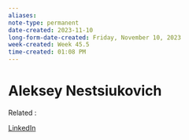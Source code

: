 ```yaml
---
aliases:
note-type: permanent
date-created: 2023-11-10
long-form-date-created: Friday, November 10, 2023
week-created: Week 45.5
time-created: 01:08 PM
---
```


# Aleksey Nestsiukovich

Related :

[LinkedIn](https://www.linkedin.com/in/aleksey-nestsiukovich?miniProfileUrn=urn%3Ali%3Afs_miniProfile%3AACoAABfU-D8BfEdebJpmd-NyweJMZ2rzs0jEXQ0&lipi=urn%3Ali%3Apage%3Ad_flagship3_search_srp_all%3BpnqOgAbfSzGU0s%2FpHT09vQ%3D%3D)
